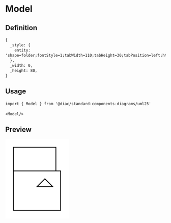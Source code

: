 # Model

## Definition

```
{
  _style: { 
    entity: 'shape=folder;fontStyle=1;tabWidth=110;tabHeight=30;tabPosition=left;html=1;boundedLbl=1;folderSymbol=triangle;whiteSpace=wrap;',
  },
  _width: 0,
  _height: 80,
}
```

## Usage

```
import { Model } from '@diac/standard-components-diagrams/uml25'

<Model/>
```

## Preview

<img src="./model.png" width="200"/>
